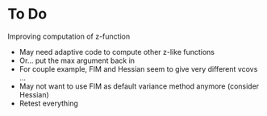# To Do

Improving computation of z-function
* May need adaptive code to compute other z-like functions
* Or... put the max argument back in
* For couple example, FIM and Hessian seem to give very different vcovs ...
* May not want to use FIM as default variance method anymore (consider Hessian)
* Retest everything


